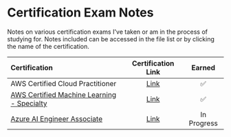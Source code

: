 # Certification Exam Notes

Notes on various certification exams I've taken or am in the process of studying for. Notes included can be accessed in the file list or by clicking the name of the certification.

| Certification | Certification Link | Earned |
|:--------------|:------------------:|:------:|
| AWS Certified Cloud Practitioner | [Link](https://aws.amazon.com/certification/certified-cloud-practitioner/) | :white_check_mark: |
| [AWS Certified Machine Learning - Specialty](./aws_machine_learning.md) | [Link](https://aws.amazon.com/certification/certified-machine-learning-specialty/) | :white_check_mark: |
| [Azure AI Engineer Associate](./azure_ai_engineer.md) | [Link](https://learn.microsoft.com/en-us/certifications/azure-ai-engineer/) | In Progress |

